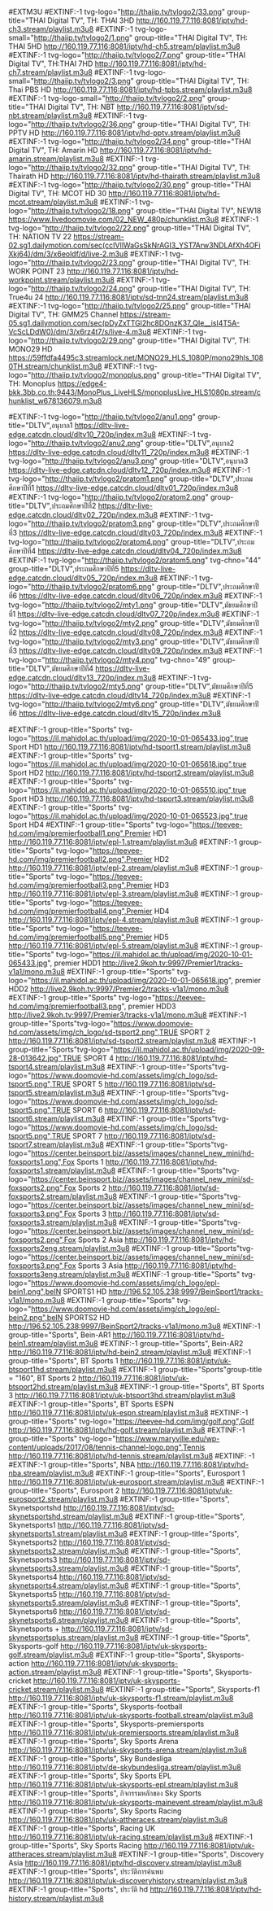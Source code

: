 #EXTM3U 
#EXTINF:-1 tvg-logo="http://thaiip.tv/tvlogo2/33.png" group-title="THAI Digital TV", TH: THAI 3HD
http://160.119.77.116:8081/iptv/hd-ch3.stream/playlist.m3u8
#EXTINF:-1 tvg-logo-small="http://thaiip.tv/tvlogo2/1.png" group-title="THAI Digital TV", TH: THAI 5HD
http://160.119.77.116:8081/iptv/hd-ch5.stream/playlist.m3u8
#EXTINF:-1 tvg-logo="http://thaiip.tv/tvlogo2/7.png" group-title="THAI Digital TV", TH:THAI 7HD
http://160.119.77.116:8081/iptv/hd-ch7.stream/playlist.m3u8
#EXTINF:-1 tvg-logo-small="http://thaiip.tv/tvlogo2/3.png" group-title="THAI Digital TV", TH: Thai PBS HD
http://160.119.77.116:8081/iptv/hd-tpbs.stream/playlist.m3u8
#EXTINF:-1 tvg-logo-small="http://thaiip.tv/tvlogo2/2.png" group-title="THAI Digital TV", TH: NBT 
http://160.119.77.116:8081/iptv/sd-nbt.stream/playlist.m3u8
#EXTINF:-1 tvg-logo="http://thaiip.tv/tvlogo2/36.png" group-title="THAI Digital TV", TH: PPTV HD
http://160.119.77.116:8081/iptv/hd-pptv.stream/playlist.m3u8
#EXTINF:-1 tvg-logo="http://thaiip.tv/tvlogo2/34.png" group-title="THAI Digital TV", TH: Amarin  HD
http://160.119.77.116:8081/iptv/hd-amarin.stream/playlist.m3u8
#EXTINF:-1 tvg-logo="http://thaiip.tv/tvlogo2/32.png" group-title="THAI Digital TV", TH: Thairath HD
http://160.119.77.116:8081/iptv/hd-thairath.stream/playlist.m3u8
#EXTINF:-1 tvg-logo="http://thaiip.tv/tvlogo2/30.png" group-title="THAI Digital TV", TH: MCOT HD 30
http://160.119.77.116:8081/iptv/hd-mcot.stream/playlist.m3u8
#EXTINF:-1 tvg-logo="http://thaiip.tv/tvlogo2/18.png" group-title="THAI Digital TV", NEW18
https://www.livedoomovie.com/02_NEW_480p/chunklist.m3u8
#EXTINF:-1 tvg-logo="http://thaiip.tv/tvlogo2/22.png" group-title="THAI Digital TV", TH: NATION TV 22
https://stream-02.sg1.dailymotion.com/sec(ccIVIlWaGsSkNrAGI3_YST7Arw3NDLAfXh4OFiXkj64)/dm/3/x6eoldf/d/live-2.m3u8
#EXTINF:-1 tvg-logo="http://thaiip.tv/tvlogo2/23.png" group-title="THAI Digital TV", TH: WORK POINT 23
http://160.119.77.116:8081/iptv/hd-workpoint.stream/playlist.m3u8
#EXTINF:-1 tvg-logo="http://thaiip.tv/tvlogo2/24.png" group-title="THAI Digital TV", TH: True4u 24
http://160.119.77.116:8081/iptv/sd-tnn24.stream/playlist.m3u8
#EXTINF:-1 tvg-logo="http://thaiip.tv/tvlogo2/25.png" group-title="THAI Digital TV", TH: GMM25 Channel
https://stream-05.sg1.dailymotion.com/sec(pDyZxTTGl2hc8DOnzK37_QIe__isI4T5A-VcScLDdW0)/dm/3/x6rz4t7/s/live-4.m3u8
#EXTINF:-1 tvg-logo="http://thaiip.tv/tvlogo2/29.png" group-title="THAI Digital TV", TH: MONO29 HD
https://59ffdfa4495c3.streamlock.net/MONO29_HLS_1080P/mono29hls_1080TH.stream/chunklist.m3u8
#EXTINF:-1 tvg-logo="http://thaiip.tv/tvlogo2/monoplus.png" group-title="THAI Digital TV", TH: Monoplus
https://edge4-bkk.3bb.co.th:9443/MonoPlus_LiveHLS/monoplusLive_HLS1080p.stream/chunklist_w678136079.m3u8

#EXTINF:-1 tvg-logo="http://thaiip.tv/tvlogo2/anu1.png" group-title="DLTV",อนุบาล1
https://dltv-live-edge.catcdn.cloud/dltv10_720p/index.m3u8
#EXTINF:-1 tvg-logo="http://thaiip.tv/tvlogo2/anu2.png" group-title="DLTV",อนุบาล2
https://dltv-live-edge.catcdn.cloud/dltv11_720p/index.m3u8
#EXTINF:-1 tvg-logo="http://thaiip.tv/tvlogo2/anu3.png" group-title="DLTV",อนุบาล3
https://dltv-live-edge.catcdn.cloud/dltv12_720p/index.m3u8
#EXTINF:-1 tvg-logo="http://thaiip.tv/tvlogo2/pratom1.png" group-title="DLTV",ประถมศึกษาปีที่1
https://dltv-live-edge.catcdn.cloud/dltv01_720p/index.m3u8
#EXTINF:-1 tvg-logo="http://thaiip.tv/tvlogo2/pratom2.png" group-title="DLTV",ประถมศึกษาปีที่2
https://dltv-live-edge.catcdn.cloud/dltv02_720p/index.m3u8
#EXTINF:-1 tvg-logo="http://thaiip.tv/tvlogo2/pratom3.png" group-title="DLTV",ประถมศึกษาปีที่3
https://dltv-live-edge.catcdn.cloud/dltv03_720p/index.m3u8
#EXTINF:-1 tvg-logo="http://thaiip.tv/tvlogo2/pratom4.png" group-title="DLTV",ประถมศึกษาปีที่4
https://dltv-live-edge.catcdn.cloud/dltv04_720p/index.m3u8
#EXTINF:-1 tvg-logo="http://thaiip.tv/tvlogo2/pratom5.png" tvg-chno="44" group-title="DLTV",ประถมศึกษาปีที่5
https://dltv-live-edge.catcdn.cloud/dltv05_720p/index.m3u8
#EXTINF:-1 tvg-logo="http://thaiip.tv/tvlogo2/pratom6.png" group-title="DLTV",ประถมศึกษาปีที่6
https://dltv-live-edge.catcdn.cloud/dltv06_720p/index.m3u8
#EXTINF:-1 tvg-logo="http://thaiip.tv/tvlogo2/mty1.png" group-title="DLTV",มัธยมศึกษาปีที่1
https://dltv-live-edge.catcdn.cloud/dltv07_720p/index.m3u8
#EXTINF:-1 tvg-logo="http://thaiip.tv/tvlogo2/mty2.png" group-title="DLTV",มัธยมศึกษาปีที่2
https://dltv-live-edge.catcdn.cloud/dltv08_720p/index.m3u8
#EXTINF:-1 tvg-logo="http://thaiip.tv/tvlogo2/mty3.png" group-title="DLTV",มัธยมศึกษาปีที่3
https://dltv-live-edge.catcdn.cloud/dltv09_720p/index.m3u8
#EXTINF:-1 tvg-logo="http://thaiip.tv/tvlogo2/mty4.png" tvg-chno="49" group-title="DLTV",มัธยมศึกษาปีที่4
https://dltv-live-edge.catcdn.cloud/dltv13_720p/index.m3u8
#EXTINF:-1 tvg-logo="http://thaiip.tv/tvlogo2/mty5.png" group-title="DLTV",มัธยมศึกษาปีที่5
https://dltv-live-edge.catcdn.cloud/dltv14_720p/index.m3u8
#EXTINF:-1 tvg-logo="http://thaiip.tv/tvlogo2/mty6.png" group-title="DLTV",มัธยมศึกษาปีที่6
https://dltv-live-edge.catcdn.cloud/dltv15_720p/index.m3u8


#EXTINF:-1 group-title="Sports" tvg-logo="https://il.mahidol.ac.th/upload/img/2020-10-01-065433.jpg",true Sport HD1
http://160.119.77.116:8081/iptv/hd-tsport1.stream/playlist.m3u8
#EXTINF:-1 group-title="Sports" tvg-logo="https://il.mahidol.ac.th/upload/img/2020-10-01-065618.jpg",true Sport HD2
http://160.119.77.116:8081/iptv/hd-tsport2.stream/playlist.m3u8
#EXTINF:-1 group-title="Sports" tvg-logo="https://il.mahidol.ac.th/upload/img/2020-10-01-065510.jpg",true Sport HD3
http://160.119.77.116:8081/iptv/hd-tsport3.stream/playlist.m3u8
#EXTINF:-1 group-title="Sports" tvg-logo="https://il.mahidol.ac.th/upload/img/2020-10-01-065523.jpg",true Sport HD4
#EXTINF:-1 group-title="Sports" tvg-logo="https://teevee-hd.com/img/premierfootball1.png",Premier HD1
http://160.119.77.116:8081/iptv/epl-1.stream/playlist.m3u8
#EXTINF:-1 group-title="Sports" tvg-logo="https://teevee-hd.com/img/premierfootball2.png",Premier HD2
http://160.119.77.116:8081/iptv/epl-2.stream/playlist.m3u8
#EXTINF:-1 group-title="Sports" tvg-logo="https://teevee-hd.com/img/premierfootball3.png",Premier HD3
http://160.119.77.116:8081/iptv/epl-3.stream/playlist.m3u8
#EXTINF:-1 group-title="Sports" tvg-logo="https://teevee-hd.com/img/premierfootball4.png",Premier HD4
http://160.119.77.116:8081/iptv/epl-4.stream/playlist.m3u8
#EXTINF:-1 group-title="Sports" tvg-logo="https://teevee-hd.com/img/premierfootball5.png",Premier HD5
http://160.119.77.116:8081/iptv/epl-5.stream/playlist.m3u8
#EXTINF:-1 group-title="Sports" tvg-logo="https://il.mahidol.ac.th/upload/img/2020-10-01-065433.jpg", premier HDD1
http://live2.9koh.tv:9997/Premier1/tracks-v1a1/mono.m3u8
#EXTINF:-1 group-title="Sports" tvg-logo="https://il.mahidol.ac.th/upload/img/2020-10-01-065618.jpg", premier HDD2
http://live2.9koh.tv:9997/Premier2/tracks-v1a1/mono.m3u8
#EXTINF:-1 group-title="Sports" tvg-logo="https://teevee-hd.com/img/premierfootball3.png", premier HDD3
http://live2.9koh.tv:9997/Premier3/tracks-v1a1/mono.m3u8
#EXTINF:-1 group-title="Sports"tvg-logo="https://www.doomovie-hd.com/assets/img/ch_logo/sd-tsport2.png",TRUE SPORT 2
http://160.119.77.116:8081/iptv/sd-tsport2.stream/playlist.m3u8
#EXTINF:-1 group-title="Sports"tvg-logo="https://il.mahidol.ac.th/upload/img/2020-09-28-013642.jpg",TRUE SPORT 4
http://160.119.77.116:8081/iptv/hd-tsport4.stream/playlist.m3u8
#EXTINF:-1 group-title="Sports"tvg-logo="https://www.doomovie-hd.com/assets/img/ch_logo/sd-tsport5.png",TRUE SPORT 5
http://160.119.77.116:8081/iptv/sd-tsport5.stream/playlist.m3u8
#EXTINF:-1 group-title="Sports"tvg-logo="https://www.doomovie-hd.com/assets/img/ch_logo/sd-tsport5.png",TRUE SPORT 6
http://160.119.77.116:8081/iptv/sd-tsport6.stream/playlist.m3u8
#EXTINF:-1 group-title="Sports"tvg-logo="https://www.doomovie-hd.com/assets/img/ch_logo/sd-tsport5.png",TRUE SPORT 7
http://160.119.77.116:8081/iptv/sd-tsport7.stream/playlist.m3u8
#EXTINF:-1 group-title="Sports"tvg-logo="https://center.beinsport.biz//assets/images/channel_new_mini/hd-foxsports1.png",Fox Sports 1
http://160.119.77.116:8081/iptv/hd-foxsports1.stream/playlist.m3u8
#EXTINF:-1 group-title="Sports"tvg-logo="https://center.beinsport.biz//assets/images/channel_new_mini/sd-foxsports2.png",Fox Sports 2
http://160.119.77.116:8081/iptv/sd-foxsports2.stream/playlist.m3u8
#EXTINF:-1 group-title="Sports"tvg-logo="https://center.beinsport.biz//assets/images/channel_new_mini/sd-foxsports3.png",Fox Sports 3
http://160.119.77.116:8081/iptv/sd-foxsports3.stream/playlist.m3u8
#EXTINF:-1 group-title="Sports"tvg-logo="https://center.beinsport.biz//assets/images/channel_new_mini/sd-foxsports2.png",Fox Sports 2 Asia
http://160.119.77.116:8081/iptv/hd-foxsports2eng.stream/playlist.m3u8
#EXTINF:-1 group-title="Sports"tvg-logo="https://center.beinsport.biz//assets/images/channel_new_mini/sd-foxsports3.png",Fox Sports 3 Asia
http://160.119.77.116:8081/iptv/hd-foxsports3eng.stream/playlist.m3u8
#EXTINF:-1 group-title="Sports" tvg-logo="https://www.doomovie-hd.com/assets/img/ch_logo/epl-bein1.png",beIN SPORTS1 HD
http://196.52.105.238:9997/BeinSport1/tracks-v1a1/mono.m3u8
#EXTINF:-1 group-title="Sports" tvg-logo="https://www.doomovie-hd.com/assets/img/ch_logo/epl-bein2.png",beIN SPORTS2 HD
http://196.52.105.238:9997/BeinSport2/tracks-v1a1/mono.m3u8
#EXTINF:-1 group-title="Sports", Bein-AR1
http://160.119.77.116:8081/iptv/hd-bein1.stream/playlist.m3u8
#EXTINF:-1 group-title="Sports", Bein-AR2
http://160.119.77.116:8081/iptv/hd-bein2.stream/playlist.m3u8
#EXTINF:-1 group-title="Sports", BT Sports 1
http://160.119.77.116:8081/iptv/uk-btsport1hd.stream/playlist.m3u8
#EXTINF:-1 group-title="Sports"group-title = "160", BT Sports 2
http://160.119.77.116:8081/iptv/uk-btsport2hd.stream/playlist.m3u8
#EXTINF:-1 group-title="Sports", BT Sports 3
http://160.119.77.116:8081/iptv/uk-btsport3hd.stream/playlist.m3u8
#EXTINF:-1 group-title="Sports", BT Sports ESPN
http://160.119.77.116:8081/iptv/uk-espn.stream/playlist.m3u8
#EXTINF:-1 group-title="Sports" tvg-logo="https://teevee-hd.com/img/golf.png",Golf
http://160.119.77.116:8081/iptv/hd-golf.stream/playlist.m3u8
#EXTINF:-1 group-title="Sports" tvg-logo="https://www.maryville.edu/wp-content/uploads/2017/08/tennis-channel-logo.png",Tennis 
http://160.119.77.116:8081/iptv/hd-tennis.stream/playlist.m3u8
#EXTINF: -1 #EXTINF:-1 group-title="Sports", NBA
http://160.119.77.116:8081/iptv/hd-nba.stream/playlist.m3u8
#EXTINF:-1 group-title="Sports", Eurosport 1
http://160.119.77.116:8081/iptv/uk-eurosport.stream/playlist.m3u8
#EXTINF:-1 group-title="Sports", Eurosport 2
http://160.119.77.116:8081/iptv/uk-eurosport2.stream/playlist.m3u8
#EXTINF:-1 group-title="Sports", Skynetsportshd
http://160.119.77.116:8081/iptv/sd-skynetsportshd.stream/playlist.m3u8
#EXTINF:-1 group-title="Sports", Skynetsports1
http://160.119.77.116:8081/iptv/sd-skynetsports1.stream/playlist.m3u8
#EXTINF:-1 group-title="Sports", Skynetsports2
http://160.119.77.116:8081/iptv/sd-skynetsports2.stream/playlist.m3u8
#EXTINF:-1 group-title="Sports", Skynetsports3
http://160.119.77.116:8081/iptv/sd-skynetsports3.stream/playlist.m3u8
#EXTINF:-1 group-title="Sports", Skynetsports4
http://160.119.77.116:8081/iptv/sd-skynetsports4.stream/playlist.m3u8
#EXTINF:-1 group-title="Sports", Skynetsports5
http://160.119.77.116:8081/iptv/sd-skynetsports5.stream/playlist.m3u8
#EXTINF:-1 group-title="Sports", Skynetsports6
http://160.119.77.116:8081/iptv/sd-skynetsports6.stream/playlist.m3u8
#EXTINF:-1 group-title="Sports", Skynetsports +
http://160.119.77.116:8081/iptv/sd-skynetsportsplus.stream/playlist.m3u8
#EXTINF:-1 group-title="Sports", Skysports-golf
http://160.119.77.116:8081/iptv/uk-skysports-golf.stream/playlist.m3u8
#EXTINF:-1 group-title="Sports", Skysports-action
http://160.119.77.116:8081/iptv/uk-skysports-action.stream/playlist.m3u8
#EXTINF:-1 group-title="Sports", Skysports-cricket
http://160.119.77.116:8081/iptv/uk-skysports-cricket.stream/playlist.m3u8
#EXTINF:-1 group-title="Sports", Skysports-f1
http://160.119.77.116:8081/iptv/uk-skysports-f1.stream/playlist.m3u8
#EXTINF:-1 group-title="Sports", Skysports-football
http://160.119.77.116:8081/iptv/uk-skysports-football.stream/playlist.m3u8
#EXTINF:-1 group-title="Sports", Skysports-premiersports
http://160.119.77.116:8081/iptv/uk-premiersports.stream/playlist.m3u8
#EXTINF:-1 group-title="Sports", Sky Sports Arena
http://160.119.77.116:8081/iptv/uk-skysports-arena.stream/playlist.m3u8
#EXTINF:-1 group-title="Sports", Sky Bundesliga
http://160.119.77.116:8081/iptv/de-skybundesliga.stream/playlist.m3u8
#EXTINF:-1 group-title="Sports", Sky Sports EPL
http://160.119.77.116:8081/iptv/uk-skysports-epl.stream/playlist.m3u8
#EXTINF:-1 group-title="Sports", กิจกรรมหลักของ Sky Sports
http://160.119.77.116:8081/iptv/uk-skysports-mainevent.stream/playlist.m3u8
#EXTINF:-1 group-title="Sports", Sky Sports Racing
http://160.119.77.116:8081/iptv/uk-attheraces.stream/playlist.m3u8
#EXTINF:-1 group-title="Sports", Racing UK
http://160.119.77.116:8081/iptv/uk-racing.stream/playlist.m3u8
#EXTINF:-1 group-title="Sports", Sky Sports Racing
http://160.119.77.116:8081/iptv/uk-attheraces.stream/playlist.m3u8
#EXTINF:-1 group-title="Sports", Discovery Asia
http://160.119.77.116:8081/iptv/hd-discovery.stream/playlist.m3u8
#EXTINF:-1 group-title="Sports", ประวัติการค้นพบ
http://160.119.77.116:8081/iptv/uk-discoveryhistory.stream/playlist.m3u8
#EXTINF:-1 group-title="Sports", ประวัติ hd
http://160.119.77.116:8081/iptv/hd-history.stream/playlist.m3u8
